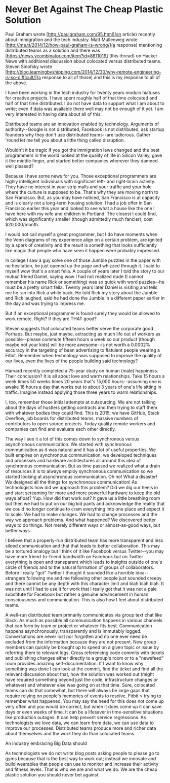 # Never Bet Against The Cheap Plastic Solution

Paul Graham wrote [http://paulgraham.com/95.html](an article) recently about immigration and the
tech industry. Matt Mullenweg  wrote [http://ma.tt/2014/12/how-paul-graham-is-wrong/](a response)
mentioning distributed teams as a solution and there was [https://news.ycombinator.com/item?id=8811019]
(this thread) on Hacker News with additional discussion about colocated versus distributed teams.
Steven Sinofsky wrote [http://blog.learningbyshipping.com/2014/12/30/why-remote-engineering-is-so-difficult/](a response to all of those) and this is my response to all of the above.

I have been working in the tech industry for twenty years modulo hiatuses for creative projects.
I have spent roughly half of that time colocated and half of that time distributed. I do not have
data to support what I am about to write; even if data was available there well may not be enough
of it yet. I am very interested in having data about all of this.

Distributed teams are an innovation enabled by technology. Arguments of authority--Google is
not distributed, Facebook is not distributed, ask startup founders why they don't use distributed
teams--are ludicrous. Gather 'round let me tell you about a little thing called disruption.

Wouldn't it be tragic if you got the immigration laws changed and the best programmers in the world
looked at the quality of life in Silicon Valley, gave it the middle finger, and started better
companies wherever they damned well pleased?

Because I have some news for you. Those exceptional programmers are highly intelligent
individuals with significant left- and right-brain activity. They have no interest in your strip
malls and your traffic and your hole where the culture is supposed to be. That's why they are
moving north to San Francisco. But, as you may have noticed, San Francisco is at capacity and is
clearly not a long-term housing solution. I had a job offer in San Francisco earlier this year
and looked to see what a house like the one I have here with my wife and children in Portland. The
closest I could find, which was significantly smaller (though admittedly much fancier), cost
$20,000/month.

I would not call myself a great programmer, but I do have moments
when the Venn diagrams of my experience align on a certain problem, are ignited by a spark
of creativity and the result is something that looks sufficiently like magic that people who
have seen it happen were probably impressed.

In college I saw a guy solve one of those Jumble puzzles in the paper with no hesitation, he just
opened up the page and whizzed through it. I said to myself wow that's a smart fella. A couple of
years later I told the story to our mutual friend Daniel, saying wow I had not realized dude (I cannot
remember his name Rick or something) was so quick with word puzzles--he must be a pretty smart fella.
Twenty years later Daniel is visiting and tells me he ran into Rick a while back. He told Rick
my story about the Jumble and Rick laughed, said he had done the Jumble in a different paper
earlier in the day and was trying to impress me.

But if an exceptional programmer is found surely they would be allowed to work remote.
Right? If they are THAT good?

Steven suggests that colocated teams better serve the corporate good. Perhaps. But maybe, just maybe,
extracting as much life out of workers as possible--please commute fifteen hours a week so our product
(though maybe not your kids) will be more awesome--is not worth a 0.0002% accuracy in the targeting of
bean advertising to flatulent people wearing a Fitbit. Remember when technology was supposed to improve
the quality of our lives, even the lives of the people building said technology?

Harvard recently completed a 75-year study on human (male) happiness. Their conclusion? It is all
about love and warm relationships. Take 15 hours a week times 50 weeks times 20 years that's 15,000
hours--assuming one is awake 16 hours a day that works out to about 3 years of one's life sitting
in traffic. Imagine instead applying those three years to warm relationships.

I, too, remember those initial attempts at outsourcing. We are not
talking about the days of hustlers getting contracts and then trying to staff them with whatever
bodies they could find. This is 2015; we have GitHub, Stack Overflow, job
boards for distributed teams, massive numbers of contributors to open source projects. Today quality
remote workers and companies can find and evaluate each other directly.

The way I see it a lot of this comes down to synchronous versus asynchronous communication. We
started with synchronous communication as it was natural and it has a lot of useful properties. We
built empires on synchronous communication, we developed techniques and processes and hardware
architectures all around this idea of synchronous communication. But as time passed we realized
what a drain of resources it is to always employ synchronous communication so we started looking at
asynchronous communication. Oh no! What a disaster! We designed all the things for synchronous
communication! As technologists how did we approach this problem? Did we dig our heels in and start
screaming for more and more powerful hardware to keep the old ways afloat? Yup. How did that work
out? It gave us a little breathing room but then we had to put on our big kid pants and acknowledge
the reality that we could no longer continue to cram everything into one place and expect it to scale.
We had to make changes. We had to change processes and the way we approach problems. And what happened?
We discovered better ways to do things. Not merely different ways or almost-as-good ways, but better ways.

I believe that a properly-run distributed team has more transparent and less siloed communication
and that that leads to better collaboration. This may be a tortured analogy but I think of it like
Facebook versus Twitter--you may have more friend-to-friend bandwidth on Facebook but on Twitter
everything is open and transparent which leads to insights outside of one's circle of friends and to
the natural formation of groups of collaborators. Before I really "got" Twitter I thought it sounded
like a horrible idea--strangers following me and me following other people just sounded creepy and there
cannot be any depth with this character limit and blah blah blah. It was not until I had to use it for
work that I really got that it was not a pale substitute for Facebook but rather
a genuine advancement in human consciousness and communication. This is also how I feel about
distributed teams.

A well-run distributed team primarily communicates via group text chat like Slack. As much as possible
all communication happens in various channels that can form by team or project or whatever fits best.
Communication happens asynchronously, transparently and is immutably logged. Conversations are never
lost nor forgotten and no one ever need be excluded from the information because they are not present. 
New group members can quickly be brought up to speed on a given topic or issue by referring them to
relevant logs. Cross referencing code commits with tickets and publishing changes either directly to a
group's room or to a "newsfeed" room provides amazing self-documentation. If I want to know why
something was done I can look at the commit, find the ticket and find all the relevant discussion about
that, how the solution was worked out (might have required something beyond just the code, infrastructure
changes or whatever) and whatever else was going on at that time. Sure, colocated teams can do that somewhat,
but there will always be large gaps that require relying on people's memories of events to resolve.
Fitbit > trying to remember what happened. You may say the need for this does not come up very often and you
would be correct, but when it does come up it can save days or even weeks of time. It can be a lifesaver
in time-sensitive situations like production outages. It can help prevent service regressions. As technologists
we love data, we can learn from data, we can use data to improve our processes. Distributed teams
produce more and richer data about themselves and the work they do than colocated teams.

An industry embracing Big Data should 

As technologists we do not write blog posts asking people to please go to gyms because that is the best way
to work out; instead we innovate and build wearables that people can use to monitor and increase their
activity and fitness levels. That is who we are and what we do. We are the cheap plastic solution you should
never bet against. 
